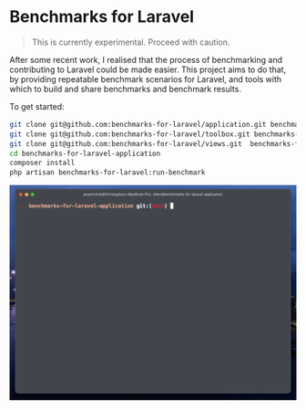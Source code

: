 # Benchmarks for Laravel

> This is currently experimental. Proceed with caution.

After some recent work, I realised that the process of benchmarking and contributing to Laravel could be made easier. This project aims to do that, by providing repeatable benchmark scenarios for Laravel, and tools with which to build and share benchmarks and benchmark results.

To get started:

```bash
git clone git@github.com:benchmarks-for-laravel/application.git benchmarks-for-laravel-application
git clone git@github.com:benchmarks-for-laravel/toolbox.git benchmarks-for-laravel-toolbox
git clone git@github.com:benchmarks-for-laravel/views.git  benchmarks-for-laravel-views
cd benchmarks-for-laravel-application
composer install
php artisan benchmarks-for-laravel:run-benchmark
```

![Demo](https://github.com/benchmarks-for-laravel/application/blob/cdc03baaef0f123439ae16153b8681c19488d52b/demo.gif)
